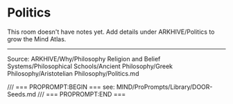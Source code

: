 # Politics

This room doesn't have notes yet. Add details under ARKHIVE/Politics to grow the Mind Atlas.

---
Source: ARKHIVE/Why/Philosophy Religion and Belief Systems/Philosophical Schools/Ancient Philosophy/Greek Philosophy/Aristotelian Philosophy/Politics.md

/// === PROPROMPT:BEGIN ===
see: MIND/ProPrompts/Library/DOOR-Seeds.md
/// === PROPROMPT:END ===

